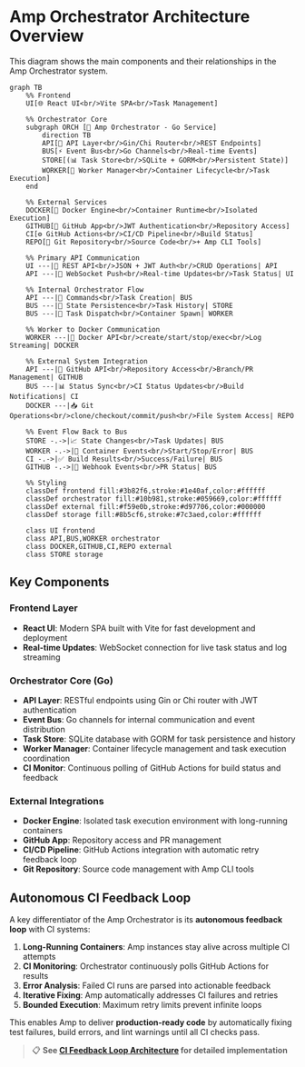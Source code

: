 # Amp Orchestrator Architecture Overview

This diagram shows the main components and their relationships in the Amp Orchestrator system.

```mermaid
graph TB
    %% Frontend
    UI[🌐 React UI<br/>Vite SPA<br/>Task Management]
    
    %% Orchestrator Core
    subgraph ORCH [🎯 Amp Orchestrator - Go Service]
        direction TB
        API[🔌 API Layer<br/>Gin/Chi Router<br/>REST Endpoints]
        BUS[⚡ Event Bus<br/>Go Channels<br/>Real-time Events]
        STORE[(📊 Task Store<br/>SQLite + GORM<br/>Persistent State)]
        WORKER[🐳 Worker Manager<br/>Container Lifecycle<br/>Task Execution]
    end
    
    %% External Services
    DOCKER[🐋 Docker Engine<br/>Container Runtime<br/>Isolated Execution]
    GITHUB[🐙 GitHub App<br/>JWT Authentication<br/>Repository Access]
    CI[⚙️ GitHub Actions<br/>CI/CD Pipeline<br/>Build Status]
    REPO[📁 Git Repository<br/>Source Code<br/>+ Amp CLI Tools]
    
    %% Primary API Communication
    UI ---|🔐 REST API<br/>JSON + JWT Auth<br/>CRUD Operations| API
    API ---|📡 WebSocket Push<br/>Real-time Updates<br/>Task Status| UI
    
    %% Internal Orchestrator Flow
    API ---|📝 Commands<br/>Task Creation| BUS
    BUS ---|💾 State Persistence<br/>Task History| STORE
    BUS ---|🚀 Task Dispatch<br/>Container Spawn| WORKER
    
    %% Worker to Docker Communication
    WORKER ---|🔧 Docker API<br/>create/start/stop/exec<br/>Log Streaming| DOCKER
    
    %% External System Integration
    API ---|🔑 GitHub API<br/>Repository Access<br/>Branch/PR Management| GITHUB
    BUS ---|📊 Status Sync<br/>CI Status Updates<br/>Build Notifications| CI
    DOCKER ---|📥 Git Operations<br/>clone/checkout/commit/push<br/>File System Access| REPO
    
    %% Event Flow Back to Bus
    STORE -.->|📈 State Changes<br/>Task Updates| BUS
    WORKER -.->|🔔 Container Events<br/>Start/Stop/Error| BUS
    CI -.->|✅ Build Results<br/>Success/Failure| BUS
    GITHUB -.->|🔔 Webhook Events<br/>PR Status| BUS
    
    %% Styling
    classDef frontend fill:#3b82f6,stroke:#1e40af,color:#ffffff
    classDef orchestrator fill:#10b981,stroke:#059669,color:#ffffff
    classDef external fill:#f59e0b,stroke:#d97706,color:#000000
    classDef storage fill:#8b5cf6,stroke:#7c3aed,color:#ffffff
    
    class UI frontend
    class API,BUS,WORKER orchestrator
    class DOCKER,GITHUB,CI,REPO external
    class STORE storage
```

## Key Components

### Frontend Layer
- **React UI**: Modern SPA built with Vite for fast development and deployment
- **Real-time Updates**: WebSocket connection for live task status and log streaming

### Orchestrator Core (Go)
- **API Layer**: RESTful endpoints using Gin or Chi router with JWT authentication
- **Event Bus**: Go channels for internal communication and event distribution
- **Task Store**: SQLite database with GORM for task persistence and history
- **Worker Manager**: Container lifecycle management and task execution coordination
- **CI Monitor**: Continuous polling of GitHub Actions for build status and feedback

### External Integrations
- **Docker Engine**: Isolated task execution environment with long-running containers
- **GitHub App**: Repository access and PR management
- **CI/CD Pipeline**: GitHub Actions integration with automatic retry feedback loop
- **Git Repository**: Source code management with Amp CLI tools

## Autonomous CI Feedback Loop

A key differentiator of the Amp Orchestrator is its **autonomous feedback loop** with CI systems:

1. **Long-Running Containers**: Amp instances stay alive across multiple CI attempts
2. **CI Monitoring**: Orchestrator continuously polls GitHub Actions for results
3. **Error Analysis**: Failed CI runs are parsed into actionable feedback
4. **Iterative Fixing**: Amp automatically addresses CI failures and retries
5. **Bounded Execution**: Maximum retry limits prevent infinite loops

This enables Amp to deliver **production-ready code** by automatically fixing test failures, build errors, and lint warnings until all CI checks pass.

> 📋 **See [CI Feedback Loop Architecture](./ci-feedback-loop.md) for detailed implementation**
